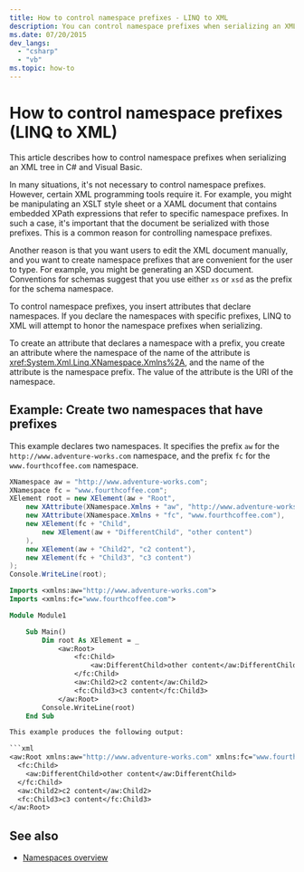 ```yaml
---
title: How to control namespace prefixes - LINQ to XML
description: You can control namespace prefixes when serializing an XML tree in C# and Visual Basic. To do this, insert attributes that declare namespaces.
ms.date: 07/20/2015
dev_langs:
  - "csharp"
  - "vb"
ms.topic: how-to
---
```


# How to control namespace prefixes (LINQ to XML)

This article describes how to control namespace prefixes when serializing an XML tree in C# and Visual Basic.

In many situations, it's not necessary to control namespace prefixes. However, certain XML programming tools require it. For example, you might be manipulating an XSLT style sheet or a XAML document that contains embedded XPath expressions that refer to specific namespace prefixes. In such a case, it's important that the document be serialized with those prefixes. This is a common reason for controlling namespace prefixes.

Another reason is that you want users to edit the XML document manually, and you want to create namespace prefixes that are convenient for the user to type. For example, you might be generating an XSD document. Conventions for schemas suggest that you use either `xs` or `xsd` as the prefix for the schema namespace.

To control namespace prefixes, you insert attributes that declare namespaces. If you declare the namespaces with specific prefixes, LINQ to XML will attempt to honor the namespace prefixes when serializing.

To create an attribute that declares a namespace with a prefix, you create an attribute where the namespace of the name of the attribute is <xref:System.Xml.Linq.XNamespace.Xmlns%2A>, and the name of the attribute is the namespace prefix. The value of the attribute is the URI of the namespace.

## Example: Create two namespaces that have prefixes

This example declares two namespaces. It specifies the prefix `aw` for the `http://www.adventure-works.com` namespace, and the prefix `fc` for the `www.fourthcoffee.com` namespace.

```csharp
XNamespace aw = "http://www.adventure-works.com";
XNamespace fc = "www.fourthcoffee.com";
XElement root = new XElement(aw + "Root",
    new XAttribute(XNamespace.Xmlns + "aw", "http://www.adventure-works.com"),
    new XAttribute(XNamespace.Xmlns + "fc", "www.fourthcoffee.com"),
    new XElement(fc + "Child",
        new XElement(aw + "DifferentChild", "other content")
    ),
    new XElement(aw + "Child2", "c2 content"),
    new XElement(fc + "Child3", "c3 content")
);
Console.WriteLine(root);
```

```vb
Imports <xmlns:aw="http://www.adventure-works.com">
Imports <xmlns:fc="www.fourthcoffee.com">

Module Module1

    Sub Main()
        Dim root As XElement = _
            <aw:Root>
                <fc:Child>
                    <aw:DifferentChild>other content</aw:DifferentChild>
                </fc:Child>
                <aw:Child2>c2 content</aw:Child2>
                <fc:Child3>c3 content</fc:Child3>
            </aw:Root>
        Console.WriteLine(root)
    End Sub

This example produces the following output:

```xml
<aw:Root xmlns:aw="http://www.adventure-works.com" xmlns:fc="www.fourthcoffee.com">
  <fc:Child>
    <aw:DifferentChild>other content</aw:DifferentChild>
  </fc:Child>
  <aw:Child2>c2 content</aw:Child2>
  <fc:Child3>c3 content</fc:Child3>
</aw:Root>
```

## See also

- [Namespaces overview](namespaces-overview.md)

